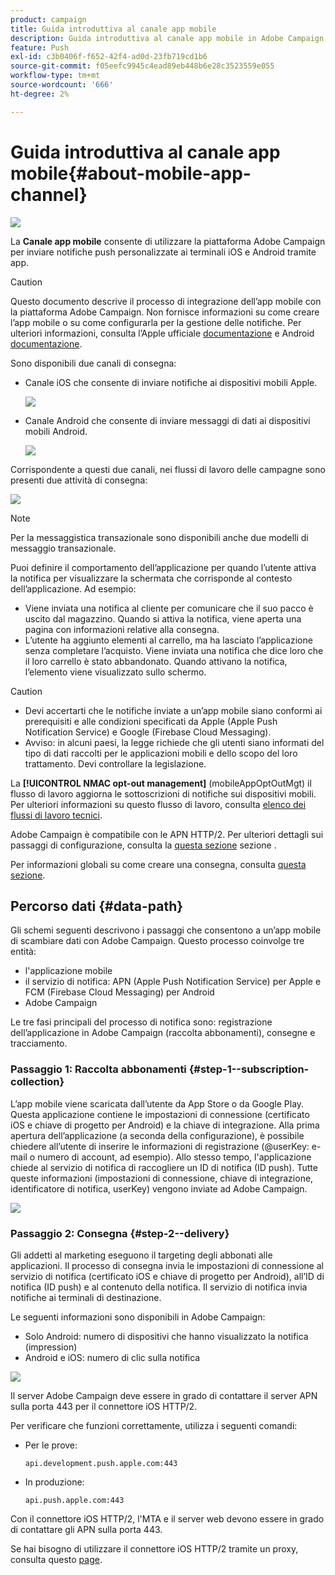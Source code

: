 ```yaml
---
product: campaign
title: Guida introduttiva al canale app mobile
description: Guida introduttiva al canale app mobile in Adobe Campaign Classic
feature: Push
exl-id: c3b0406f-f652-42f4-ad0d-23fb719cd1b6
source-git-commit: f05eefc9945c4ead89eb448b6e28c3523559e055
workflow-type: tm+mt
source-wordcount: '666'
ht-degree: 2%

---
```


# Guida introduttiva al canale app mobile{#about-mobile-app-channel}

![](../../assets/common.svg)

La **Canale app mobile** consente di utilizzare la piattaforma Adobe Campaign per inviare notifiche push personalizzate ai terminali iOS e Android tramite app.

>[!CAUTION]
>
>Questo documento descrive il processo di integrazione dell’app mobile con la piattaforma Adobe Campaign. Non fornisce informazioni su come creare l’app mobile o su come configurarla per la gestione delle notifiche. Per ulteriori informazioni, consulta l’Apple ufficiale [documentazione](https://developer.apple.com/) e Android [documentazione](https://developer.android.com/index.html).

Sono disponibili due canali di consegna:

* Canale iOS che consente di inviare notifiche ai dispositivi mobili Apple.

   ![](assets/nmac_intro_2.png)

* Canale Android che consente di inviare messaggi di dati ai dispositivi mobili Android.

   ![](assets/nmac_intro_1.png)

Corrispondente a questi due canali, nei flussi di lavoro delle campagne sono presenti due attività di consegna:

![](assets/nmac_intro_3.png)


>[!NOTE]
>
>Per la messaggistica transazionale sono disponibili anche due modelli di messaggio transazionale.

Puoi definire il comportamento dell’applicazione per quando l’utente attiva la notifica per visualizzare la schermata che corrisponde al contesto dell’applicazione. Ad esempio:

* Viene inviata una notifica al cliente per comunicare che il suo pacco è uscito dal magazzino. Quando si attiva la notifica, viene aperta una pagina con informazioni relative alla consegna.
* L’utente ha aggiunto elementi al carrello, ma ha lasciato l’applicazione senza completare l’acquisto. Viene inviata una notifica che dice loro che il loro carrello è stato abbandonato. Quando attivano la notifica, l’elemento viene visualizzato sullo schermo.

>[!CAUTION]
>
>* Devi accertarti che le notifiche inviate a un’app mobile siano conformi ai prerequisiti e alle condizioni specificati da Apple (Apple Push Notification Service) e Google (Firebase Cloud Messaging).
>* Avviso: in alcuni paesi, la legge richiede che gli utenti siano informati del tipo di dati raccolti per le applicazioni mobili e dello scopo del loro trattamento. Devi controllare la legislazione.


La **[!UICONTROL NMAC opt-out management]** (mobileAppOptOutMgt) il flusso di lavoro aggiorna le sottoscrizioni di notifiche sui dispositivi mobili. Per ulteriori informazioni su questo flusso di lavoro, consulta [elenco dei flussi di lavoro tecnici](../../workflow/using/about-technical-workflows.md).

Adobe Campaign è compatibile con le APN HTTP/2. Per ulteriori dettagli sui passaggi di configurazione, consulta la [questa sezione](configuring-the-mobile-application.md) sezione .

Per informazioni globali su come creare una consegna, consulta [questa sezione](steps-about-delivery-creation-steps.md).

## Percorso dati {#data-path}

Gli schemi seguenti descrivono i passaggi che consentono a un’app mobile di scambiare dati con Adobe Campaign. Questo processo coinvolge tre entità:

* l&#39;applicazione mobile
* il servizio di notifica: APN (Apple Push Notification Service) per Apple e FCM (Firebase Cloud Messaging) per Android
* Adobe Campaign

Le tre fasi principali del processo di notifica sono: registrazione dell’applicazione in Adobe Campaign (raccolta abbonamenti), consegne e tracciamento.

### Passaggio 1: Raccolta abbonamenti {#step-1--subscription-collection}

L’app mobile viene scaricata dall’utente da App Store o da Google Play. Questa applicazione contiene le impostazioni di connessione (certificato iOS e chiave di progetto per Android) e la chiave di integrazione. Alla prima apertura dell’applicazione (a seconda della configurazione), è possibile chiedere all’utente di inserire le informazioni di registrazione (@userKey: e-mail o numero di account, ad esempio). Allo stesso tempo, l&#39;applicazione chiede al servizio di notifica di raccogliere un ID di notifica (ID push). Tutte queste informazioni (impostazioni di connessione, chiave di integrazione, identificatore di notifica, userKey) vengono inviate ad Adobe Campaign.

![](assets/nmac_register_view.png)

### Passaggio 2: Consegna {#step-2--delivery}

Gli addetti al marketing eseguono il targeting degli abbonati alle applicazioni. Il processo di consegna invia le impostazioni di connessione al servizio di notifica (certificato iOS e chiave di progetto per Android), all’ID di notifica (ID push) e al contenuto della notifica. Il servizio di notifica invia notifiche ai terminali di destinazione.

Le seguenti informazioni sono disponibili in Adobe Campaign:

* Solo Android: numero di dispositivi che hanno visualizzato la notifica (impression)
* Android e iOS: numero di clic sulla notifica

![](assets/nmac_delivery_view.png)

Il server Adobe Campaign deve essere in grado di contattare il server APN sulla porta 443 per il connettore iOS HTTP/2.

Per verificare che funzioni correttamente, utilizza i seguenti comandi:

* Per le prove:

   ```
   api.development.push.apple.com:443
   ```

* In produzione:

   ```
   api.push.apple.com:443
   ```

Con il connettore iOS HTTP/2, l&#39;MTA e il server web devono essere in grado di contattare gli APN sulla porta 443.

Se hai bisogno di utilizzare il connettore iOS HTTP/2 tramite un proxy, consulta questo [page](../../installation/using/file-res-management.md#proxy-connection-configuration).
